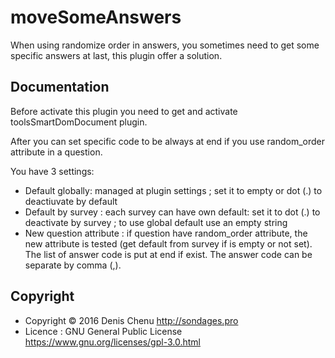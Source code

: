 # moveSomeAnswers
When using randomize order in answers, you sometimes need to get some specific answers at last, this plugin offer a solution.

## Documentation
Before activate this plugin you need to get and activate toolsSmartDomDocument plugin.

After you can set specific code to be always at end if you use random_order attribute in a question.

You have 3 settings:
- Default globally: managed at plugin settings ; set it to empty or dot (.) to deactiuvate by default
- Default by survey : each survey can have own default: set it to dot (.) to deactivate by survey ; to use global default use an empty string
- New question attribute : if question have random_order attribute, the new attribute is tested (get default from survey if is empty or not set). The list of answer code is put at end if exist. The answer code can be separate by comma (,).

## Copyright
- Copyright © 2016 Denis Chenu <http://sondages.pro>
- Licence : GNU General Public License <https://www.gnu.org/licenses/gpl-3.0.html>
